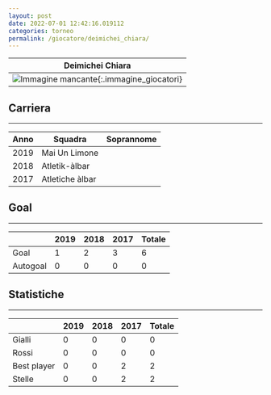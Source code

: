 ```yaml
---
layout: post
date: 2022-07-01 12:42:16.019112
categories: torneo
permalink: /giocatore/deimichei_chiara/
---
```

<link rel='stylesheets' href='./../assets/giocatori.css'>

| Deimichei Chiara |
|:-----:|
| ![Immagine mancante]('./../../assets/giocatori/deimichei_chiara.png){:.immagine_giocatori} |


## Carriera
----

|Anno|Squadra|Soprannome|
|:---:|---|---|
|2019|Mai Un Limone||
|2018|Atletik-àlbar||
|2017|Atletiche àlbar||


## Goal
----

| |2019|2018|2017| Totale |
|---|---|---|---|---|
|Goal|1|2|3|6|
|Autogoal|0|0|0|0|


## Statistiche
----

| |2019|2018|2017| Totale |
|---|---|---|---|---|
|Gialli|0|0|0|0|
|Rossi|0|0|0|0|
|Best player|0|0|2|2|
|Stelle|0|0|2|2|